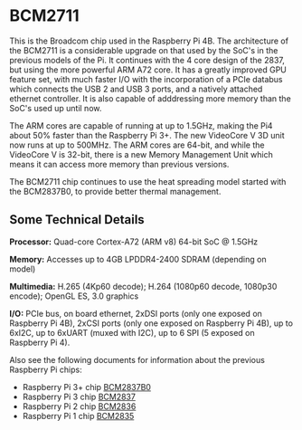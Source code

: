 # BCM2711

This is the Broadcom chip used in the Raspberry Pi 4B. The architecture of the BCM2711 is a considerable upgrade on that used by the SoC's in the previous models of the Pi. It continues with the 4 core design of the 2837, but using the more powerful ARM A72 core. It has a greatly improved GPU feature set, with much faster I/O with the incorporation of a PCIe databus which connects the USB 2 and USB 3 ports, and a natively attached ethernet controller. It is also capable of adddressing more memory than the SoC's used up until now.

The ARM cores are capable of running at up to 1.5GHz, making the Pi4 about 50% faster than the Raspberry Pi 3+. The new VideoCore V 3D unit now runs at up to 500MHz. The ARM cores are 64-bit, and while the VideoCore V is 32-bit, there is a new Memory Management Unit which means it can access more memory than previous versions.

The BCM2711 chip continues to use the heat spreading model started with the BCM2837B0, to provide better thermal management. 


## Some Technical Details

**Processor:**  Quad-core Cortex-A72 (ARM v8) 64-bit SoC @ 1.5GHz

**Memory:** Accesses up to 4GB LPDDR4-2400 SDRAM (depending on model)

**Multimedia:** H.265 (4Kp60 decode); H.264 (1080p60 decode, 1080p30 encode); OpenGL ES, 3.0 graphics

**I/O:** PCIe bus, on board ethernet, 2xDSI ports (only one exposed on Raspberry Pi 4B), 2xCSI ports (only one exposed on Raspberry Pi 4B), up to 6xI2C, up to 6xUART (muxed with I2C), up to 6 SPI (5 exposed on Raspberry Pi 4).

Also see the following documents for information about the previous Raspberry Pi chips:

* Raspberry Pi 3+ chip [BCM2837B0](../bcm2837bO/README.md)
* Raspberry Pi 3 chip [BCM2837](../bcm2837/README.md)
* Raspberry Pi 2 chip [BCM2836](../bcm2836/README.md)
* Raspberry Pi 1 chip [BCM2835](../bcm2835/README.md)
